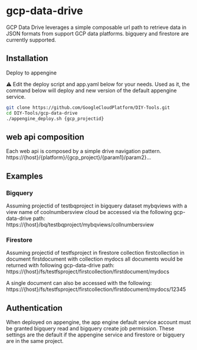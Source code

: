 # gcp-data-drive
GCP Data Drive leverages a simple composable url path to retrieve data in JSON formats from support GCP data platforms. bigquery and firestore are currently supported.

## Installation
Deploy to appengine

:warning: Edit the deploy script and app.yaml below for your needs. Used as it, the command below will deploy and new version of the default appengine service.
```bash
git clone https://github.com/GoogleCloudPlatform/DIY-Tools.git
cd DIY-Tools/gcp-data-drive
./appengine_deploy.sh {gcp_projectid}

```

## web api composition
Each web api is composed by a simple drive navigation pattern.
https://{host}/{platform}/{gcp_project}/{param1}/param2}...

## Examples

### Bigquery
Assuming projectid of testbqproject in bigquery dataset mybqviews with a view name of coolnumbersview cloud be accessed via the following gcp-data-drive path:
https://{host}/bq/testbqproject/mybqviews/collnumbersview

### Firestore
Assuming projectid of testfsproject in firestore collection firstcollection in document firstdocument with collection mydocs all documents would be returned with following gcp-data-drive path:
https://{host}/fs/testfsproject/firstcollection/firstdocument/mydocs

A single document can also be accessed with the following:
https://{host}/fs/testfsproject/firstcollection/firstdocument/mydocs/12345

## Authentication
When deployed on appengine, the app engine default service account must be granted bigquery read and bigquery create job permission. These settings are the default if the appengine service and firestore or bigquery are in the same project.
